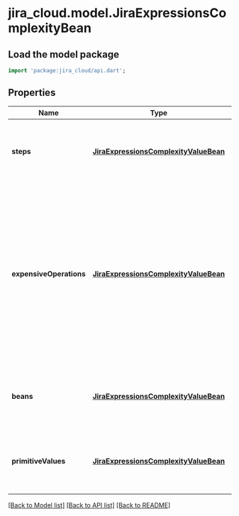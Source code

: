 # jira_cloud.model.JiraExpressionsComplexityBean

## Load the model package
```dart
import 'package:jira_cloud/api.dart';
```

## Properties
Name | Type | Description | Notes
------------ | ------------- | ------------- | -------------
**steps** | [**JiraExpressionsComplexityValueBean**](JiraExpressionsComplexityValueBean.md) | The number of steps it took to evaluate the expression. | [optional] [default to null]
**expensiveOperations** | [**JiraExpressionsComplexityValueBean**](JiraExpressionsComplexityValueBean.md) | The number of expensive operations executed while evaluating the expression. Expensive operations are those that load additional data, such as entity properties, comments, or custom fields. | [optional] [default to null]
**beans** | [**JiraExpressionsComplexityValueBean**](JiraExpressionsComplexityValueBean.md) | The number of Jira REST API beans returned in the response. | [optional] [default to null]
**primitiveValues** | [**JiraExpressionsComplexityValueBean**](JiraExpressionsComplexityValueBean.md) | The number of primitive values returned in the response. | [optional] [default to null]

[[Back to Model list]](../README.md#documentation-for-models) [[Back to API list]](../README.md#documentation-for-api-endpoints) [[Back to README]](../README.md)


